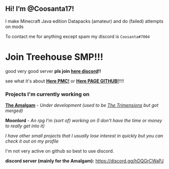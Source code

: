 
## Hi! I’m @Coosanta17!

I make Minecraft Java edition Datapacks (amateur) and do (failed) attempts on mods

To contact me for anything except spam my discord is `Coosanta#7004`

# Join Treehouse SMP!!!

good very good server **pls join [here discord](https://discord.gg/8VsB7R2Vty)!!**

see what it's about **[Here PMC!](https://www.planetminecraft.com/server/treehouse-smp/)** or **[Here PAGE GITHUB!](https://coosanta17.github.io/Treehouse_SMP.htm)**!!!!

### **Projects I'm currently working on**
**[The Amalgam](https://github.com/Coosanta17/Amalgam)** -  *Under development (used to be [The Trimensions](https://github.com/Coosanta17/Trimensions) but got merged)* 

**Moonlord** - *An rpg I'm (sort of) working on (I don't have the time or money to really get into it)*

*I have other small projects that I usually lose interest in quickly but you can check it out on my profile*

I'm not very active on github so best to use discord.

**discord server (mainly for the Amalgam):**
https://discord.gg/hDQGrCWaPJ

<!---
Coosanta17/Coosanta17 is a ✨ special ✨ repository because its `README.md` (this file) appears on your GitHub profile.
You can click the Preview link to take a look at your changes.
--->
